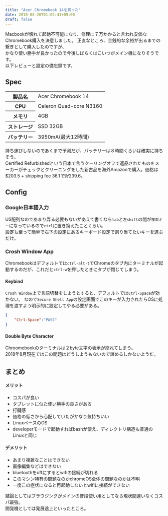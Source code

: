 ```yaml
---
title: "Acer Chromebook 14を買った"
date: 2018-08-20T01:02:41+09:00
draft: false
---
```


Macbookが壊れて起動不可能になり、修理に７万かかると言われ安価なChromebook購入を決意しました。
正直なところ、金銭的な余裕が出るまでの繋ぎとして購入したのですが、  
かなり使い勝手が良かったので今後しばらくはこいつがメイン機になりそうです。  
以下レビューと設定の備忘録です。

## Spec

<table>
    <tr>
        <th>製品名</th>
        <td>Acer Chromebook 14</td>
    </tr>
    <tr>
        <th>CPU</th>
        <td>Celeron Quad-core N3160</td>
    </tr>
    <tr>
        <th>メモリ</th>
        <td>4GB</td>
    </tr>
    <tr>
        <th>ストレージ</th>
        <td>SSD 32GB</td>
    </tr>
    <tr>
        <th>バッテリー</th>
        <td>3950mA(最大12時間)</td>
    </tr>
</table>

持ち運びしないのであくまで予測だが、バッテリーは８時間くらいは確実に持ちそう。  
Certified Refurbishedという日本で言うクーリングオフで返品されたものをメーカーがチェックとクリーニングをした新古品を海外Amazonで購入。価格は$203.5 + shipping fee $36.1 で計$239.6。

## Config

### Google日本語入力

US配列なのであまり弄る必要もないがあえて書くなら`tab`と`左shift`の間が`検索キー`になっているので`ctrl`に置き換えたことくらい。  
設定も至って簡単で右下の設定にあるキーボード設定で割り当てたいキーを選ぶだけ。

### Crosh Window App

Chromebookはデフォルトでは`ctrl-alt-t`でChromeのタブ内にターミナルが起動するのだが、これだと`ctrl-w`を押したときにタブが閉じてしまう。

#### Keybind

`Crosh Window`上で言語切替をしようとすると、デフォルトでは`Ctrl-Space`が効かない。
なので`Secure Shell App`の設定画面でこのキーが入力されたらOSに処理を渡すよう明示的に設定してやる必要がある。

```json
{
    "Ctrl-Space":"PASS"
}
```

#### Double Byte Character

Chroomebookのターミナルは２byte文字の表示が崩れてしまう。  
2018年8月現在ではこの問題はどうしようもないので諦めるしかないようだ。

## まとめ

#### メリット

- コスパが良い
 - タブレットに似た使い勝手の良さがある
- 打鍵感
 - 価格の低さから心配していたがかなり気持ちいい
- LinuxベースのOS
 - developerモードで起動すればbashが使え、ディレクトリ構造も普通のLinuxと同じ

#### デメリット

- あまり複雑なことはできない
 - 画像編集などはできない
- bluetoothをoffにするとwifiの接続が切れる
 - このマシン特有の問題なのかchromeOS全体の問題なのかは不明
 - 一度この症状になると再起動しないとwifiに接続ができない

結論としてはブラウジングがメインの普段使い用としてなら現状間違いなくコスパ最強。  
開発機としては発展途上といったところ。
